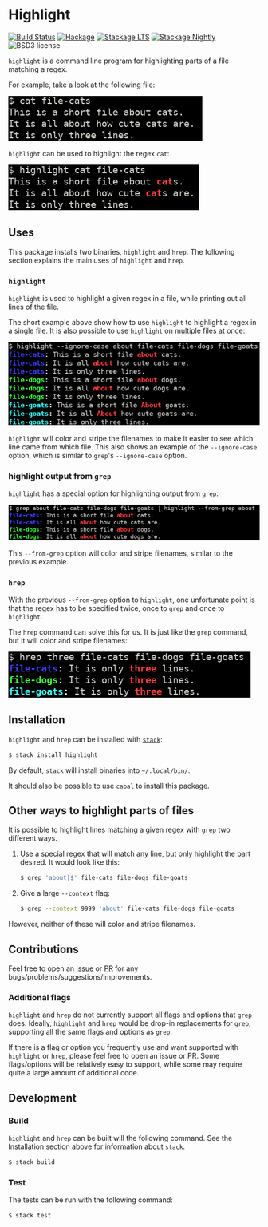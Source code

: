 
Highlight
=========

[![Build Status](https://secure.travis-ci.org/cdepillabout/highlight.svg)](http://travis-ci.org/cdepillabout/highlight)
[![Hackage](https://img.shields.io/hackage/v/highlight.svg)](https://hackage.haskell.org/package/highlight)
[![Stackage LTS](http://stackage.org/package/highlight/badge/lts)](http://stackage.org/lts/package/highlight)
[![Stackage Nightly](http://stackage.org/package/highlight/badge/nightly)](http://stackage.org/nightly/package/highlight)
![BSD3 license](https://img.shields.io/badge/license-BSD3-blue.svg)

`highlight` is a command line program for highlighting parts of a file matching
a regex.

For example, take a look at the following file:

![non-highlighted file](/img/non-highlighted-file.png?raw=true "non-highlighted file")

`highlight` can be used to highlight the regex `cat`:

![simple highlighted file](/img/highlight-simple-example.png?raw=true "simple highlighted file")

## Uses

This package installs two binaries, `highlight` and `hrep`.  The following
section explains the main uses of `highlight` and `hrep`.

### `highlight`

`highlight` is used to highlight a given regex in a file, while printing out
all lines of the file.

The short example above show how to use `highlight` to highlight a regex in a
single file.  It is also possible to use `highlight` on multiple files at once:

![multiple highlighted files](/img/highlight-multi-file-example.png?raw=true "multiple highlighted files")

`highlight` will color and stripe the filenames to make it easier to see which
line came from which file.  This also shows an example of the `--ignore-case`
option, which is similar to `grep`'s `--ignore-case` option.

### highlight output from `grep`

`highlight` has a special option for highlighting output from `grep`:

![highlight from grep](/img/highlight-from-grep.png?raw=true "highlight from grep")

This `--from-grep` option will color and stripe filenames, similar to the
previous example.

### `hrep`

With the previous `--from-grep` option to `highlight`, one unfortunate point is
that the regex has to be specified twice, once to `grep` and once to
`highlight`.

The `hrep` command can solve this for us.  It is just like the `grep` command,
but it will color and stripe filenames:

![hrep example](/img/hrep-example.png?raw=true "hrep example")

## Installation

`highlight` and `hrep` can be installed with
[`stack`](https://docs.haskellstack.org/en/stable/README/):

```sh
$ stack install highlight
```

By default, `stack` will install binaries into `~/.local/bin/`.

It should also be possible to use `cabal` to install this package.

## Other ways to highlight parts of files

It is possible to highlight lines matching a given regex with `grep` two
different ways.

1.  Use a special regex that will match any line, but only highlight the part
    desired.  It would look like this:

    ```sh
    $ grep 'about|$' file-cats file-dogs file-goats
    ```

2.  Give a large `--context` flag:

    ```sh
    $ grep --context 9999 'about' file-cats file-dogs file-goats
    ```

However, neither of these will color and stripe filenames.

## Contributions

Feel free to open an
[issue](https://github.com/cdepillabout/pretty-simple/issues) or
[PR](https://github.com/cdepillabout/pretty-simple/pulls) for any
bugs/problems/suggestions/improvements.

### Additional flags

`highlight` and `hrep` do not currently support all flags and options that
`grep` does.  Ideally, `highlight` and `hrep` would be drop-in replacements for
`grep`, supporting all the same flags and options as `grep`.

If there is a flag or option you frequently use and want supported with
`highlight` or `hrep`, please feel free to open an issue or PR.  Some
flags/options will be relatively easy to support, while some may require quite
a large amount of additional code.

## Development

### Build

`highlight` and `hrep` can be built will the following command.  See the
Installation section above for information about `stack`.

```sh
$ stack build
```

### Test

The tests can be run with the following command:

```sh
$ stack test
```
